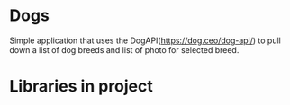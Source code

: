 # Dogs

Simple application that uses the DogAPI(https://dog.ceo/dog-api/) to pull down a list of dog breeds and list of photo for selected breed.

# Libraries in project
